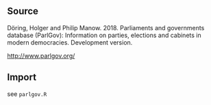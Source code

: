 ## Source

Döring, Holger and Philip Manow. 2018. Parliaments and governments database (ParlGov): Information on parties, elections and cabinets in modern democracies. Development version.

http://www.parlgov.org/

## Import

see `parlgov.R`
